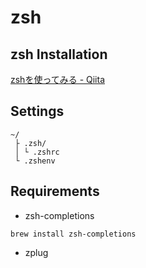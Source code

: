 # zsh

## zsh Installation
[zshを使ってみる - Qiita](https://qiita.com/ryutoyasugi/items/cb895814d4149ca44f12)

## Settings

```
~/
 ├ .zsh/
 │ └ .zshrc
 └ .zshenv
```
## Requirements
- zsh-completions

```
brew install zsh-completions
```

- zplug
